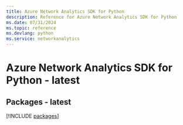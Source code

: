 ```yaml
---
title: Azure Network Analytics SDK for Python
description: Reference for Azure Network Analytics SDK for Python
ms.date: 07/31/2024
ms.topic: reference
ms.devlang: python
ms.service: networkanalytics
---
```

# Azure Network Analytics SDK for Python - latest
## Packages - latest
[!INCLUDE [packages](network-analytics-index.md)]